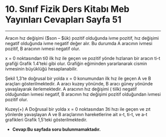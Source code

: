 # 10. Sınıf Fizik Ders Kitabı Meb Yayınları Cevapları Sayfa 51

---

Aracın hız değişimi ($son – $ük) pozitif olduğunda ivme pozitif, hız değişimi negatif olduğunda ivme negatif değer alır. Bu durumda A aracının ivmesi pozitif, B aracının ivmesi negatif olur.

x = 0 noktasından ti0 ilk hız ile geçen ve pozitif yönde hızlanan bir aracın ti-t grafiği Grafik 1.4’teki gibi olur. Grafiğin eğiminden yararlanarak cismin ivmesinin büyüklüğü hesaplanabilir.

Şekil 1,3’te doğrusal bir yolda x = 0 konumundan ilk hız ile geçen A ve B araçları gösterilmektedir. A aracı kuzey yönünde, B aracı güney yönünde yavaşlayarak ilerlemektedir. A aracının hız değişimi ( tiilk) negatif olduğundan ivmesi negatif, B aracının hız değişimi pozitif olduğundan ivmesi pozitif olur.

Kuzey(+) A Doğrusal bir yolda x = 0 noktasından 3ti hızı ile geçen ve zıt yönlerde yavaşlayan A ve B araçlarının hareketlerine ait x-t, ti-t, ve a-t grafikleri Grafik 1,5’teki gösterilmektedir.

-   **Cevap**:**Bu sayfada soru bulunmamaktadır.**